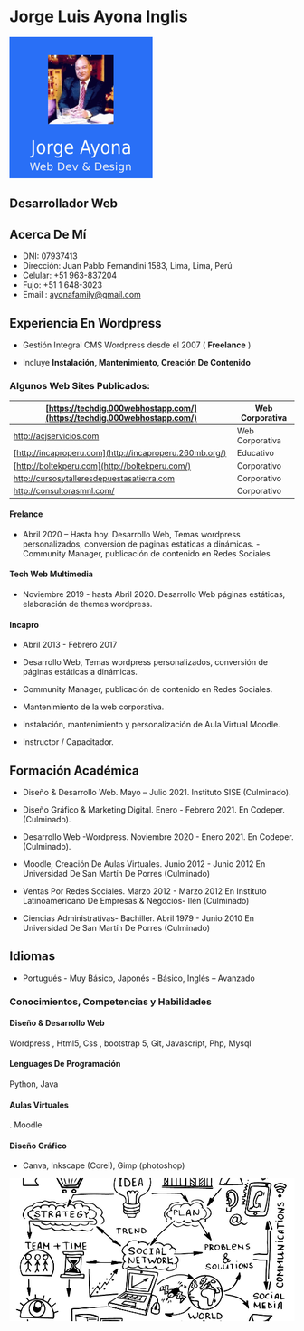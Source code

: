 
Jorge Luis Ayona Inglis
=======================

![logo2](logo2.png)



## Desarrollador Web

## Acerca De Mí

- DNI: 07937413
- Dirección: Juan Pablo Fernandini 1583, Lima, Lima, Perú
- Celular: +51 963-837204
- Fujo: +51 1 648-3023
- Email : ayonafamily@gmail.com

## Experiencia En Wordpress

- Gestión Integral CMS Wordpress desde el 2007 ( **Freelance** )

- Incluye **Instalación, Mantenimiento, Creación De Contenido**

### Algunos Web Sites Publicados:

| [https://techdig.000webhostapp.com/](https://techdig.000webhostapp.com/) | Web Corporativa |
| --- | --- |
| http://acjservicios.com | Web Corporativa |
| [http://incaproperu.com](http://incaproperu.260mb.org/) | Educativo |
| [http://boltekperu.com](http://boltekperu.com/) | Corporativo |
| http://cursosytalleresdepuestasatierra.com | Corporativo |
| http://consultorasmnl.com/ | Corporativo |

#### Frelance

- Abril 2020 – Hasta hoy. Desarrollo Web, Temas wordpress personalizados, conversión de páginas estáticas a dinámicas. - Community Manager, publicación de contenido en Redes Sociales

#### Tech Web Multimedia

- Noviembre 2019 - hasta Abril 2020. Desarrollo Web páginas estáticas, elaboración de themes wordpress.

#### Incapro

- Abril 2013 - Febrero 2017

- Desarrollo Web, Temas wordpress personalizados, conversión de páginas estáticas a dinámicas.

- Community Manager, publicación de contenido en Redes Sociales.

- Mantenimiento de la web corporativa.

- Instalación, mantenimiento y personalización de Aula Virtual Moodle.

- Instructor / Capacitador.

## Formación Académica

- Diseño &amp; Desarrollo Web. Mayo – Julio 2021. Instituto SISE (Culminado).

- Diseño Gráfico &amp; Marketing Digital. Enero - Febrero 2021. En Codeper. (Culminado).

- Desarrollo Web -Wordpress. Noviembre 2020 - Enero 2021. En Codeper.(Culminado).

- Moodle, Creación De Aulas Virtuales. Junio 2012 - Junio 2012 En Universidad De San Martín De Porres (Culminado)

- Ventas Por Redes Sociales. Marzo 2012 - Marzo 2012 En Instituto Latinoamericano De Empresas &amp; Negocios- Ilen (Culminado)

- Ciencias Administrativas- Bachiller. Abril 1979 - Junio 2010 En Universidad De San Martín De Porres (Culminado)


## Idiomas

- Portugués - Muy Básico,  Japonés - Básico,  Inglés – Avanzado

### Conocimientos, Competencias y Habilidades

#### Diseño & Desarrollo Web
 Wordpress ,  Html5,  Css , bootstrap 5,  Git,  Javascript,  Php,  Mysql
#### Lenguages De Programación 
 Python,  Java

#### Aulas Virtuales
. Moodle
####  Diseño Gráfico

- Canva,  Inkscape (Corel),  Gimp (photoshop)



![](portada.jpg)

